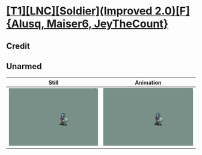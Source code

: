 # [\[T1\]\[LNC\]\[Soldier\]\(Improved 2.0\)\[F\]{Alusq, Maiser6, JeyTheCount}](../)

## Credit


	
## Unarmed

| Still | Animation |
| :---: | :-------: |
| ![Unarmed still](./Unarmed_000.png) | ![Unarmed animation](./Unarmed.gif) |
